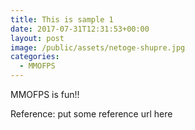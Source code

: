```yaml
---
title: This is sample 1
date: 2017-07-31T12:31:53+00:00
layout: post
image: /public/assets/netoge-shupre.jpg
categories:
  - MMOFPS
---
```


MMOFPS is fun!!

<p class="reference">Reference: put some reference url here</p>
